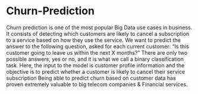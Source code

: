 # Churn-Prediction
Churn prediction is one of the most popular Big Data use cases in business. It consists of detecting which customers are likely to cancel a subscription to a service based on how they use the service. We want to predict the answer to the following question, asked for each current customer: “Is this customer going to leave us within the next X months?” There are only two possible answers, yes or no, and it is what we call a binary classification task.  Here, the input to the model is customer profile information and the objective is to predict whether a customer is likely to cancel their service subscription  Being able to predict churn based on customer data has proven extremely valuable to big telecom companies &amp; Financial services.
